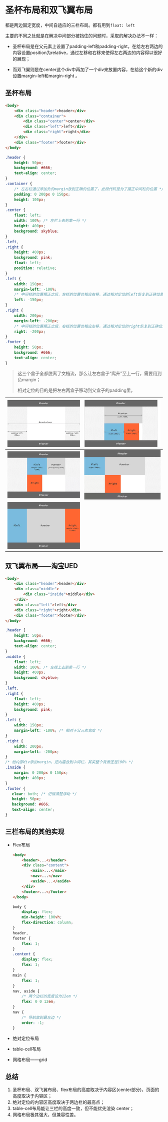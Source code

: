 # 圣杯布局和双飞翼布局

都是两边固定宽度，中间自适应的三栏布局。都有用到`float: left`

主要的不同之处就是在解决中间部分被挡住的问题时，采取的解决办法不一样：

- 圣杯布局是在父元素上设置了padding-left和padding-right，在给左右两边的内容设置position为relative，通过左移和右移来使得左右两边的内容得以很好的展现；

- 而双飞翼则是在center这个div中再加了一个div来放置内容，在给这个新的div设置margin-left和margin-right 。

## 圣杯布局

```html
<body>
    <div class="header">header</div>
    <div class="container">
        <div class="center">center</div>
        <div class="left">left</div>
        <div class="right">right</div>
    </div>
    <div class="footer">footer</div>
</body>
```

```css
.header {
    height: 50px;
    background: #666;
    text-align: center;
}
.container {
    /* 左右栏通过添加负的margin放到正确的位置了，此段代码是为了摆正中间栏的位置 */
    padding: 0 200px 0 150px;
    height: 100px;
}
.center {
    float: left;
    width: 100%; /* 左栏上去到第一行 */
    height: 400px;
    background: skyblue;
}
.left,
.right {
    height: 400px;
    background: pink;
    float: left;
    position: relative;
}
.left {
    width: 150px;
    margin-left: -100%;
    /* 中间栏的位置摆正之后，左栏的位置也相应右移，通过相对定位的left恢复到正确位置 */
    left: -150px;
}
.right {
    width: 200px;
    margin-left: -200px;
    /* 中间栏的位置摆正之后，右栏的位置也相应左移，通过相对定位的right恢复到正确位置 */
    right: -200px;
}
.footer {
    height: 50px;
    background: #666;
    text-align: center;
}
```

> 这三个盒子全都脱离了文档流，那么让左右盒子“爬升”至上一行，需要用到负margin；
>
> 相对定位的目的是把左右两盒子移动到父盒子的padding里。

| ![img](../assets/imgs/img-032.webp) | ![img](../assets/imgs/img-033.webp) |
| ----------------------------------- | ----------------------------------- |
| ![img](../assets/imgs/img-034.webp) | ![img](../assets/imgs/img-035.webp) |
| ![img](../assets/imgs/img-036.webp) |                                     |

## 双飞翼布局——淘宝UED

```html
<body>
    <div class="header">header</div> 
    <div class="middle">
    	<div class="inside">middle</div>
    </div>
    <div class="left">left</div>
    <div class="right">right</div>
    <div class="footer">footer</div>
</body>
```

```css
.header {
    height: 50px;
    background: #666;
    text-align: center;
}
.middle {
    float: left;
    width: 100%; /* 左栏上去到第一行 */     
    height: 400px;
    background: skyblue;
}
.left,
.right {
    float: left;
    height: 400px;
    background: pink;
}
.left {
    width: 150px;
    margin-left: -100%; /* 相对于父元素宽度 */
}
.right {
    width: 200px;
    margin-left: -200px;
}
/* 给内部div添加margin，把内容放到中间栏，其实整个背景还是100% */
.inside {
    margin: 0 200px 0 150px;
    height: 400px;
}
.footer {
   clear: both; /* 记得清楚浮动 */
   height: 50px;
   background: #666;
   text-align: center;
}
```

## 三栏布局的其他实现

- Flex布局

  ```html
  <body>
      <header>...</header>
      <div class="content">
          <main>...</main>
          <nav>...</nav>
          <aside>...</aside>
      </div>
      <footer>...</footer>
  </body>
  ```

  ```css
  body {
      display: flex;
      min-height: 100vh;
      flex-direction: column;
  }
  header,
  footer {
      flex: 1;
  }
  .content {
      display: flex;
      flex: 1;
  }
  main {
      flex: 1;
  }
  nav, aside {
      /* 两个边栏的宽度设为12em */
      flex: 0 0 12em;
  }
  nav {
      /* 导航放到最左边 */
      order: -1;
  }
  ```

- 绝对定位布局

- table-cell布局

- 网格布局——grid

## 总结

1. 圣杯布局、双飞翼布局、flex布局的高度取决于内容区(center部分)，页面的高度取决于内容区；
2. 绝对定位的内容区高度取决于两边栏的最高点；
3. table-cell布局能让三栏的高度一致，但不能优先渲染 center；
4. 网格布局极其强大，但兼容性差。